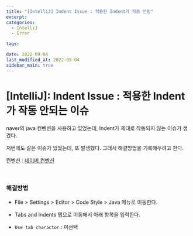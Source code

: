 ```yaml
---
title: "[IntelliJ] Indent Issue : 적용한 Indent가 작동 안됨"
excerpt:
categories:
  - IntelliJ
  - Error

tags:

date: 2022-09-04
last_modified_at: 2022-09-04
sidebar_main: true
---
```


# [IntelliJ]: Indent Issue : 적용한 Indent가 작동 안되는 이슈

naver의 java 컨벤션을 사용하고 있었는데, Indent가 제대로 작동되지 않는 이슈가 생겼다.

저번에도 같은 이슈가 있었는데, 또 발생했다. 그래서 해결방법을 기록해두려고 한다.

컨벤션 : [네이버 컨벤션](https://naver.github.io/hackday-conventions-java/#_intellij)

<br/>

### 해결방법

- File > Settings > Editor > Code Style > Java 메뉴로 이동한다.

- Tabs and Indents 탭으로 이동해서 아래 항목을 입력한다.

- `Use tab charactor` : 미선택
